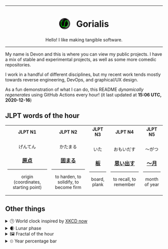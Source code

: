 ***

<h1 align="center">
<sub>
    <img src="readme/resources/avatar.png" height="36">
</sub>
&nbsp;
Gorialis
</h1>
<p align="center">
Hello! I like making tangible software.
</p>

***

My name is Devon and this is where you can view my public projects. I have a mix of stable and experimental projects, as well as some more comedic repositories.

I work in a handful of different disciplines, but my recent work tends mostly towards reverse engineering, DevOps, and graphical/UX design.

As a fun demonstration of what I can do, this README *dynamically regenerates* using GitHub Actions every hour! (it last updated at **15:06 UTC, 2020-12-16**)

<h2>JLPT words of the hour</h2>
<table>
    <tr>
        <th>JLPT N1</th>
        <th>JLPT N2</th>
        <th>JLPT N3</th>
        <th>JLPT N4</th>
        <th>JLPT N5</th>
    </tr>
    <tr>
        <td>
            <p align="center">げんてん</p>
            <h3 align="center"><b><a href="https://jisho.org/search/%E5%8E%9F%E7%82%B9">原点</a></b></h3>
            <hr>
            <p align="center">origin (coordinates,<wbr> starting point)</p>
        </td>
        <td>
            <p align="center">かたまる</p>
            <h3 align="center"><b><a href="https://jisho.org/search/%E5%9B%BA%E3%81%BE%E3%82%8B">固まる</a></b></h3>
            <hr>
            <p align="center">to harden,<wbr> to solidify,<wbr> to become firm</p>
        </td>
        <td>
            <p align="center">いた</p>
            <h3 align="center"><b><a href="https://jisho.org/search/%E6%9D%BF">板</a></b></h3>
            <hr>
            <p align="center">board,<wbr> plank</p>
        </td>
        <td>
            <p align="center">おもいだす</p>
            <h3 align="center"><b><a href="https://jisho.org/search/%E6%80%9D%E3%81%84%E5%87%BA%E3%81%99">思い出す</a></b></h3>
            <hr>
            <p align="center">to recall,<wbr> to remember</p>
        </td>
        <td>
            <p align="center">～がつ</p>
            <h3 align="center"><b><a href="https://jisho.org/search/%EF%BD%9E%E6%9C%88">～月</a></b></h3>
            <hr>
            <p align="center">month of year</p>
        </td>
    </tr>
</table>

<h2>Other things</h2>
<details>
<summary>🕒  World clock inspired by <a href="https://xkcd.com/now">XKCD now</a></summary>

> <img src="generated/now.png" width="512">

</details>
<details>
<summary>🌒 Lunar phase</summary>

The moon is approximately 8.65% through its phase (Waxing Crescent).

</details>
<details>
<summary>&#x1f5bc; Fractal of the hour</summary>

> <img src="generated/fractal.png" width="512">

</details>
<details>
<summary>&#x23f2; Year percentage bar</summary>
<pre><code>2020 [███████████████████▁] 95.80%</code></pre>
</details>

